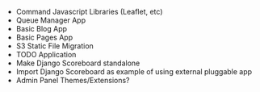
* Command Javascript Libraries (Leaflet, etc)
* Queue Manager App
* Basic Blog App
* Basic Pages App
* S3 Static File Migration
* TODO Application
* Make Django Scoreboard standalone
* Import Django Scoreboard as example of using external pluggable app
* Admin Panel Themes/Extensions?